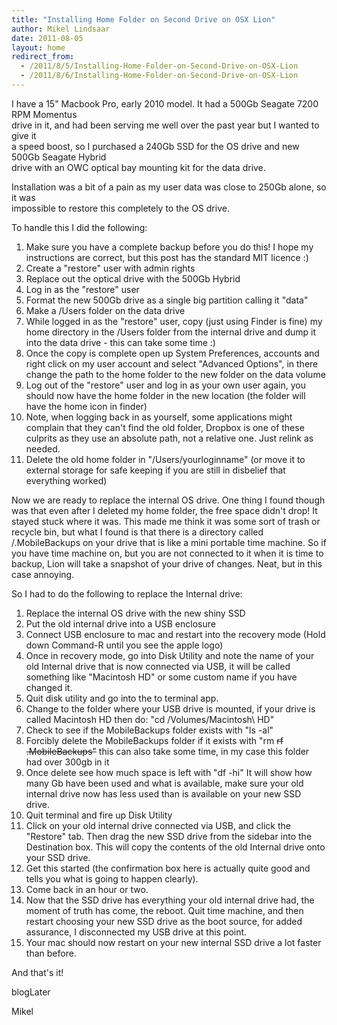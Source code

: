 ```yaml
---
title: "Installing Home Folder on Second Drive on OSX Lion"
author: Mikel Lindsaar
date: 2011-08-05
layout: home
redirect_from:
  - /2011/8/5/Installing-Home-Folder-on-Second-Drive-on-OSX-Lion
  - /2011/8/6/Installing-Home-Folder-on-Second-Drive-on-OSX-Lion
---
```

I have a 15" Macbook Pro, early 2010 model. It had a 500Gb Seagate 7200
RPM Momentus\
drive in it, and had been serving me well over the past year but I
wanted to give it\
a speed boost, so I purchased a 240Gb SSD for the OS drive and new 500Gb
Seagate Hybrid\
drive with an OWC optical bay mounting kit for the data drive.

Installation was a bit of a pain as my user data was close to 250Gb
alone, so it was\
impossible to restore this completely to the OS drive.

To handle this I did the following:

1.  Make sure you have a complete backup before you do this! I hope my
    instructions are correct, but this post has the standard MIT licence
    :)
2.  Create a "restore" user with admin rights
3.  Replace out the optical drive with the 500Gb Hybrid
4.  Log in as the "restore" user
5.  Format the new 500Gb drive as a single big partition calling it
    "data"
6.  Make a /Users folder on the data drive
7.  While logged in as the "restore" user, copy (just using Finder is
    fine) my home directory in the /Users folder from the internal drive
    and dump it into the data drive - this can take some time :)
8.  Once the copy is complete open up System Preferences, accounts and
    right click on my user account and select "Advanced Options", in
    there change the path to the home folder to the new folder on the
    data volume
9.  Log out of the "restore" user and log in as your own user again, you
    should now have the home folder in the new location (the folder will
    have the home icon in finder)
10. Note, when logging back in as yourself, some applications might
    complain that they can't find the old folder, Dropbox is one of
    these culprits as they use an absolute path, not a relative one.
    Just relink as needed.
11. Delete the old home folder in "/Users/yourloginname" (or move it to
    external storage for safe keeping if you are still in disbelief that
    everything worked)

Now we are ready to replace the internal OS drive. One thing I found
though was that even after I deleted my home folder, the free space
didn't drop! It stayed stuck where it was. This made me think it was
some sort of trash or recycle bin, but what I found is that there is a
directory called /.MobileBackups on your drive that is like a mini
portable time machine. So if you have time machine on, but you are not
connected to it when it is time to backup, Lion will take a snapshot of
your drive of changes. Neat, but in this case annoying.

So I had to do the following to replace the Internal drive:

1.  Replace the internal OS drive with the new shiny SSD
2.  Put the old internal drive into a USB enclosure
3.  Connect USB enclosure to mac and restart into the recovery mode
    (Hold down Command-R until you see the apple logo)
4.  Once in recovery mode, go into Disk Utility and note the name of
    your old Internal drive that is now connected via USB, it will be
    called something like "Macintosh HD" or some custom name if you have
    changed it.
5.  Quit disk utility and go into the to terminal app.
6.  Change to the folder where your USB drive is mounted, if your drive
    is called Macintosh HD then do: "cd /Volumes/Macintosh\\ HD"
7.  Check to see if the MobileBackups folder exists with "ls -al"
8.  Forcibly delete the MobileBackups folder if it exists with "rm ~~rf
    .MobileBackups"~~ this can also take some time, in my case this
    folder had over 300gb in it
9.  Once delete see how much space is left with "df -hi" It will show
    how many Gb have been used and what is available, make sure your old
    internal drive now has less used than is available on your new SSD
    drive.
10. Quit terminal and fire up Disk Utility
11. Click on your old internal drive connected via USB, and click the
    "Restore" tab. Then drag the new SSD drive from the sidebar into the
    Destination box. This will copy the contents of the old Internal
    drive onto your SSD drive.
12. Get this started (the confirmation box here is actually quite good
    and tells you what is going to happen clearly).
13. Come back in an hour or two.
14. Now that the SSD drive has everything your old internal drive had,
    the moment of truth has come, the reboot. Quit time machine, and
    then restart choosing your new SSD drive as the boot source, for
    added assurance, I disconnected my USB drive at this point.
15. Your mac should now restart on your new internal SSD drive a lot
    faster than before.

And that's it!

blogLater

Mikel
